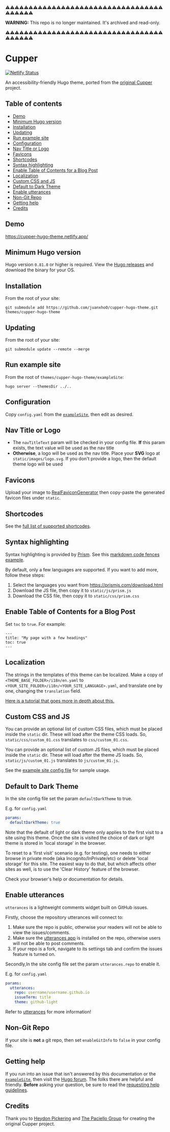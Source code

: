⚠️⚠️⚠️⚠️⚠️⚠️⚠️⚠️⚠️⚠️⚠️⚠️⚠️⚠️⚠️⚠️⚠️⚠️⚠️⚠️⚠️⚠️⚠️⚠️⚠️⚠️⚠️⚠️⚠️⚠️⚠️⚠️⚠️⚠️⚠️⚠️⚠️⚠️⚠️⚠️

**WARNING:** This repo is no longer maintained. It's archived and read-only.

⚠️⚠️⚠️⚠️⚠️⚠️⚠️⚠️⚠️⚠️⚠️⚠️⚠️⚠️⚠️⚠️⚠️⚠️⚠️⚠️⚠️⚠️⚠️⚠️⚠️⚠️⚠️⚠️⚠️⚠️⚠️⚠️⚠️⚠️⚠️⚠️⚠️⚠️⚠️⚠️

# Cupper

[![Netlify Status](https://api.netlify.com/api/v1/badges/bc8c4e51-37ee-419d-ad4f-b378010ee546/deploy-status)](https://app.netlify.com/sites/cupper-hugo-theme/deploys)

An accessibility-friendly Hugo theme, ported from the [original Cupper](https://github.com/ThePacielloGroup/cupper) project.

## Table of contents

<!-- toc -->

- [Demo](#demo)
- [Minimum Hugo version](#minimum-hugo-version)
- [Installation](#installation)
- [Updating](#updating)
- [Run example site](#run-example-site)
- [Configuration](#configuration)
- [Nav Title or Logo](#nav-title-or-logo)
- [Favicons](#favicons)
- [Shortcodes](#shortcodes)
- [Syntax highlighting](#syntax-highlighting)
- [Enable Table of Contents for a Blog Post](#enable-table-of-contents-for-a-blog-post)
- [Localization](#localization)
- [Custom CSS and JS](#custom-css-and-js)
- [Default to Dark Theme](#default-to-dark-theme)
- [Enable utterances](#enable-utterances)
- [Non-Git Repo](#non-git-repo)
- [Getting help](#getting-help)
- [Credits](#credits)

<!-- tocstop -->

## Demo

https://cupper-hugo-theme.netlify.app/

## Minimum Hugo version

Hugo version `0.81.0` or higher is required. View the [Hugo releases](https://github.com/gohugoio/hugo/releases) and download the binary for your OS.

## Installation

From the root of your site:

```
git submodule add https://github.com/juanxhoO/cupper-hugo-theme.git themes/cupper-hugo-theme
```

## Updating

From the root of your site:

```
git submodule update --remote --merge
```

## Run example site

From the root of `themes/cupper-hugo-theme/exampleSite`:

```
hugo server --themesDir ../..
```

## Configuration

Copy `config.yaml` from the [`exampleSite`](https://github.com/juanxhoO/cupper-hugo-theme/tree/master/exampleSite), then edit as desired.

## Nav Title or Logo

- The `navTitleText` param will be checked in your config file. **If** this param exists, the text value will be used as the nav title
- **Otherwise**, a logo will be used as the nav title. Place your **SVG** logo at `static/images/logo.svg`. If you don't provide a logo, then the default theme logo will be used

## Favicons

Upload your image to [RealFaviconGenerator](https://realfavicongenerator.net/) then copy-paste the generated favicon files under `static`.

## Shortcodes

See the [full list of supported shortcodes](https://cupper-hugo-theme.netlify.com/cupper-shortcodes/).

## Syntax highlighting

Syntax highlighting is provided by [Prism](https://prismjs.com/). See this [markdown code fences example](https://cupper-hugo-theme.netlify.com/cupper-shortcodes/#syntax-highlighting).

By default, only a few languages are supported. If you want to add more, follow these steps:

1. Select the languages you want from <https://prismjs.com/download.html>
1. Download the JS file, then copy it to `static/js/prism.js`
1. Download the CSS file, then copy it to `static/css/prism.css`

## Enable Table of Contents for a Blog Post

Set `toc` to `true`. For example:

```
---
title: "My page with a few headings"
toc: true
---
```

## Localization

The strings in the templates of this theme can be localized. Make a copy of `<THEME_BASE_FOLDER>/i18n/en.yaml` to `<YOUR_SITE_FOLDER>/i18n/<YOUR_SITE_LANGUAGE>.yaml`, and translate one by one, changing the `translation` field.

[Here is a tutorial that goes more in depth about this.](https://regisphilibert.com/blog/2018/08/hugo-multilingual-part-2-i18n-string-localization/)

## Custom CSS and JS

You can provide an optional list of custom CSS files, which must be placed inside the `static` dir. These will load after the theme CSS loads. So, `static/css/custom_01.css` translates to `css/custom_01.css`.

You can provide an optional list of custom JS files, which must be placed inside the `static` dir. These will load after the theme JS loads. So, `static/js/custom_01.js` translates to `js/custom_01.js`.

See the [example site config file](https://github.com/zwbetz-gh/cupper-hugo-theme/blob/master/exampleSite/config.yaml) for sample usage.

## Default to Dark Theme

In the site config file set the param `defaultDarkTheme` to true.

E.g. for `config.yaml`
```yaml
params:
  defaultDarkTheme: true
```

Note that the default of light or dark theme only applies to the first visit to a site using this theme. Once the site is visited the choice of dark or light theme is stored in 'local storage' in the browser.

To reset to a 'first visit' scenario (e.g. for testing), one needs to either browse in private mode (aka Incognito/InPrivate/etc) or delete 'local storage' for this site. The easiest way to do that, but which affects other sites as well, is to use the 'Clear History' feature of the browser.

Check your browser's help or documentation for details.

## Enable utterances

`utterances` is a lightweight comments widget built on GitHub issues.

Firstly, choose the repository utterances will connect to:
1. Make sure the repo is public, otherwise your readers will not be able to view the issues/comments.
2. Make sure the [utterances app](https://github.com/apps/utterances) is installed on the repo, otherwise users will not be able to post comments.
3. If your repo is a fork, navigate to its settings tab and confirm the issues feature is turned on.

Secondly,In the site config file set the param `utterances.repo` to enable it.

E.g. for `config.yaml`
```yaml
params:
  utterances:
    repo: username/username.github.io
    issueTerm: title
    theme: github-light
```

Refer to [utterances](https://utteranc.es/) for more information!

## Non-Git Repo

If your site is **not** a git repo, then set `enableGitInfo` to `false` in your config file.

## Getting help

If you run into an issue that isn't answered by this documentation or the [`exampleSite`](https://github.com/zwbetz-gh/cupper-hugo-theme/tree/master/exampleSite), then visit the [Hugo forum](https://discourse.gohugo.io/). The folks there are helpful and friendly. **Before** asking your question, be sure to read the [requesting help guidelines](https://discourse.gohugo.io/t/requesting-help/9132).

## Credits

Thank you to [Heydon Pickering](http://www.heydonworks.com) and [The Paciello Group](https://www.paciellogroup.com/) for creating the original Cupper project.
